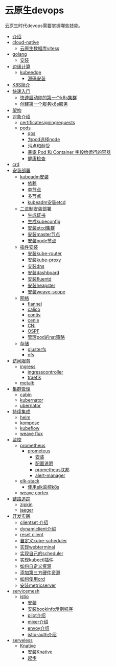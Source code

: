 # 云原生devops

云原生时代devops需要掌握哪些技能。

* [介绍](README.md)
* [cloud-native]()
  * [云原生数据库vitess](./cloudnative/cloud-native-vitess.md)
* [golang]()
   * [安装](golang/install.md)
* [边缘计算](edge-computing/readme.md)
   * [kubeedge](edge-computing/kubeedge/readme.md)
     * [源码安装](edge-computing/kubeedge/install/sourcecode.md)
* [K8S简介](introduce/introduce-k8s.md)
* [快速入门](getstart/README.md)
    * [快速启动你的第一个k8s集群](getstart/createcluster.md)
    * [创建第一个服务k8s服务](getstart/createsvc.md)
* [架构](architecture/README.md)
* [对象介绍](object/README.md)
    * [certificatesigningrequests](object/certificatesigningrequests/README.md)
    * [pods](object/pods/README.md)
      * [qos](object/pods/pods-qos.md)
      * [为pod选择node](object/pods/pod-affinity.md)
      * [污点和耐受](object/pods/pod-taint-and-toleration.md)
      * [暴露 Pod 和 Container 字段给运行的容器](object/pods/pod-download-api.md)
      * [健康检查](object/pods/pod-health-check-and-lifecycle.md)
* [crd](object/custom-resource-definitions.md)  
* [安装部署](install/binary-install/README.md)
    * [kubeadm安装]()
        * [依赖](install/kubeadm-install/README.md)
        * [单节点](install/kubeadm-install/single-control-plane.md)
        * [多节点](install/kubeadm-install/multi-control-plane.md)
        * [kubeadm安装etcd](install/kubeadm-install/install-etcd-with-kubeadm.md)
    * [二进制安装部署](install/binary-install/get-binary.md)
        * [生成证书](install/binary-install/gencerts.md)
        * [生成kubeconfig](install/binary-install/genkubeconfig.md)
        * [安装etcd集群](install/binary-install/install-etcd.md)
        * [安装master节点](install/binary-install/install-master.md)
        * [安装node节点](install/binary-install/install-node.md)
    * [插件安装]()
        * [安装kube-router](install/addons/install-kube-router.md)
        * [安装kube-proxy](install/addons/install-kube-proxy.md)
        * [安装dns](install/addons/install-kube-dns.md)
        * [安装dashboard](install/addons/install-dashboard.md)
        * [安装fluentd](install/addons/install-fluentd-es.md)
        * [安装heapster](install/addons/install-heapster-influxdb-grafana.md)
        * [安装weave-scope](install/addons/weave-scope.md)
    * [网络](network/README.md)
        * [flannel](network/flanneld.md)
        * [calico](network/calico.md)
        * [contiv](network/contiv.md)
        * [cenie](network/CNI-cenie.md)
        * [CNI](network/CNI.md)
        * [OSPF](network/ospf.md)
        * [管理pod的nat策略](network/管理pod的nat策略.md)
    * [存储](storage/README.md)
        * [glusterfs](storage/gluster-storage.md)
        * [nfs](storage/nfs-strorage.md)
* [访问服务]()
    * [ingress](access-svc/ingress/README.md)     
        * [ingresscontroller](access-svc/ingress/nginx/nginx-ingress-controller.md)     
        * [traefik](access-svc/ingress/traefik/traefik-ingress.md)   
    * [metalb](access-svc/metalb%20-%20本地集群实现LoadBalancer.md)
* [集群管理]()
    * [cabin](./cluster-mgr/cabin.md)
    * [kubernator](./cluster-mgr/kubernator.md)
    * [ubernator](./cluster-mgr/ubernator.md)
* [持续集成](CI/README.md)
    * [helm](CI/helm/README.md)
    * [kompose](CI/kompose/README.md)
    * [kubeflow](CI/kubeflow/README.md)
    * [weave flux](CI/Weave%20Flux/README.md)
* [监控]()
    * [prometheus]()
        * [prometeus](monitoring/prometheus/README.md)
            * [安装](monitoring/prometheus/install-prometheus.md)
            * [配置说明](monitoring/prometheus/prometheus.md)
            * [prometheus联邦](monitoring/prometheus/prometheus-federation.md)
            * [alert-manager](monitoring/prometheus/config-alertmgr.md)
    * [elk-stack]()
        * [使用elk监控k8s](monitoring/elkstack/use-elastic-stack-monito-k8s.md)
    * [weave cortex](monitoring/Weave%20Cortex/README.md)
* [链路追踪](tracing/README.md)
  * [zipkin](tracing/zipkin/install.md)
  * [jaeger](tracing/jaeger/get-start.md)
* [开发实践](develop/README.md)
    * [clientset 介绍](develop/develop-clientset.md)
    * [dynamiclient介绍](develop/develop-dynamiclient.md)
    * [reset client](develop/develop-restclient.md)
    * [自定义kube-scheduler](develop/self-develop-scheduler.md)
    * [实现webterminal](develop/develop-web-terminal.md)    
    * [实现自己的scheduler](develop/自定义k8s存储插件.md) 
    * [实现kubectl插件](develop/自定义kubectl插件.md)
    * [如何自定义资源](develop/deploy-custom-resources.md)
    * [添加第三方硬件资源](develop/how-to-add-device.md)
    * [如何使用crd](develop/how-to-use-crd.md)
    * [安装metricserver](develop/install-metric-server.md)
* [servicemesh](servicemesh/README.md)
    * [istio](servicemesh/istio/README.md)
        * [安装](servicemesh/istio/install.md)
        * [安装bookinfo示例程序](servicemesh/istio/example-bookinfo.md)
        * [pilot介绍](servicemesh/istio/pilot.md)
        * [mixer介绍](servicemesh/istio/mixer.md)
        * [envoy介绍](servicemesh/istio/envoy.md)
        * [istio-auth介绍](servicemesh/istio/istio-auth.md)
* [serveless](serverless/README.md)
    * [Knative](serverless/knative/README.md)
        * [安装Knative](serverless/knative/install.md)
        * [起步](serverless/knative/getstart.md)